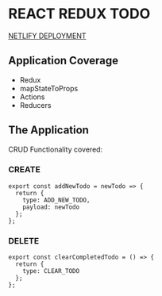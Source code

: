 # REACT REDUX TODO

[NETLIFY DEPLOYMENT](https://cdredux-todo.netlify.com/)

## Application Coverage

- Redux
- mapStateToProps
- Actions
- Reducers

## The Application

CRUD Functionality covered:

### CREATE

```
export const addNewTodo = newTodo => {
  return {
    type: ADD_NEW_TODO,
    payload: newTodo
  };
};
```

### DELETE

```
export const clearCompletedTodo = () => {
  return {
    type: CLEAR_TODO
  };
};
```
